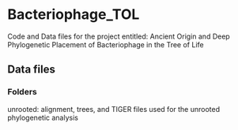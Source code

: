# Bacteriophage_TOL
Code and Data files for the project entitled: Ancient Origin and Deep Phylogenetic Placement of Bacteriophage in the Tree of Life

## Data files

### Folders
unrooted: alignment, trees, and TIGER files used for the unrooted phylogenetic analysis

